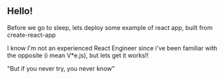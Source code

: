 ## Hello!

Before we go to sleep, lets deploy some example of react app, built from create-react-app

I know I'm not an experienced React Engineer since i've been familiar with the opposite (i mean V*e.js), but lets get it works!!

"But if you never try, you never know"

